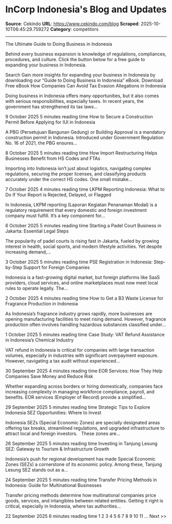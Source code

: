 # InCorp Indonesia's Blog and Updates

**Source**: Cekindo
**URL**: https://www.cekindo.com/blog
**Scraped**: 2025-10-10T06:45:29.759272
**Category**: competitors

---

The Ultimate Guide to Doing Business in Indonesia​

Behind every business expansion is knowledge of regulations, compliances, procedures, and culture. Click the button below for a free guide to expanding your business in Indonesia.

 Search
Gain more insights for expanding your business in Indonesia by downloading our
“Guide to Doing Business in Indonesia” eBook.
Download Free eBook
How Companies Can Avoid Tax Evasion Allegations in Indonesia

Doing business in Indonesia offers many opportunities, but it also comes with serious responsibilities, especially taxes. In recent years, the government has strengthened its tax laws…

9 October 2025
5 minutes reading time
How to Secure a Construction Permit Before Applying for IUI in Indonesia

A PBG (Persetujuan Bangunan Gedung) or Building Approval is a mandatory construction permit in Indonesia. Introduced under Government Regulation No. 16 of 2021, the PBG ensures…

8 October 2025
5 minutes reading time
How Import Restructuring Helps Businesses Benefit from HS Codes and FTAs

Importing into Indonesia isn’t just about logistics, navigating complex regulations, securing the proper licenses, and classifying products accurately under the correct HS codes. One small mistake…

7 October 2025
4 minutes reading time
LKPM Reporting Indonesia: What to Do If Your Report is Rejected, Delayed, or Flagged

In Indonesia, LKPM reporting (Laporan Kegiatan Penanaman Modal) is a regulatory requirement that every domestic and foreign investment company must fulfill. It’s a key component for…

6 October 2025
5 minutes reading time
Starting a Padel Court Business in Jakarta: Essential Legal Steps

The popularity of padel courts is rising fast in Jakarta, fueled by growing interest in health, social sports, and modern lifestyle activities. Yet despite increasing demand,…

3 October 2025
5 minutes reading time
PSE Registration in Indonesia: Step-by-Step Support for Foreign Companies

Indonesia is a fast-growing digital market, but foreign platforms like SaaS providers, cloud services, and online marketplaces must now meet local rules to operate legally. The…

2 October 2025
4 minutes reading time
How to Get a B3 Waste License for Fragrance Production in Indonesia

As Indonesia’s fragrance industry grows rapidly, more businesses are opening manufacturing facilities to meet rising demand. However, fragrance production often involves handling hazardous substances classified under…

1 October 2025
5 minutes reading time
Case Study: VAT Refund Assistance in Indonesia’s Chemical Industry

VAT refund in Indonesia is critical for companies with large transaction volumes, especially in industries with significant overpayment exposure. However, navigating a tax audit without experienced…

30 September 2025
4 minutes reading time
EOR Services: How They Help Companies Save Money and Reduce Risk

Whether expanding across borders or hiring domestically, companies face increasing complexity in managing workforce compliance, payroll, and benefits. EOR services (Employer of Record) provide a simplified…

29 September 2025
5 minutes reading time
Strategic Tips to Explore Indonesia SEZ Opportunities: Where to Invest

Indonesia SEZs (Special Economic Zones) are specially designated areas offering tax breaks, streamlined regulations, and upgraded infrastructure to attract local and foreign investors.   These zones are…

26 September 2025
5 minutes reading time
Investing in Tanjung Lesung SEZ: Gateway to Tourism & Infrastructure Growth

Indonesia’s push for regional development has made Special Economic Zones (SEZs) a cornerstone of its economic policy. Among these, Tanjung Lesung SEZ stands out as a…

24 September 2025
5 minutes reading time
Transfer Pricing Methods in Indonesia: Guide for Multinational Businesses

Transfer pricing methods determine how multinational companies price goods, services, and intangibles between related entities. Getting it right is critical, especially in Indonesia, where tax authorities…

22 September 2025
6 minutes reading time
1
2
3
4
5
6
7
8
9
10
11
…
Next >>
